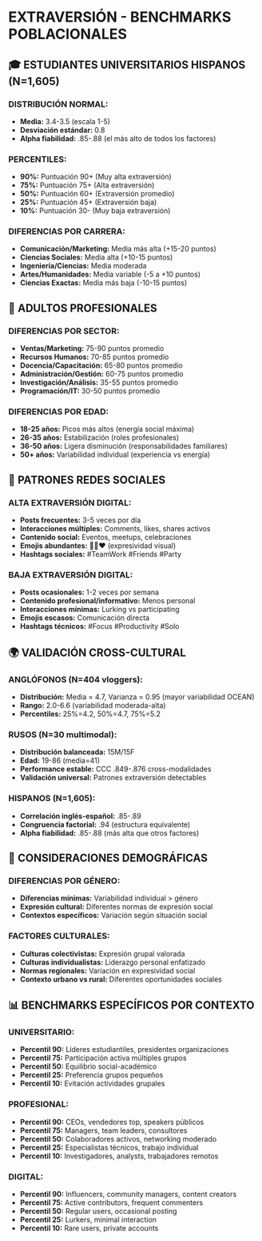 # EXTRAVERSIÓN - BENCHMARKS POBLACIONALES

## 🎓 ESTUDIANTES UNIVERSITARIOS HISPANOS (N=1,605)

### **DISTRIBUCIÓN NORMAL:**
- **Media:** 3.4-3.5 (escala 1-5)
- **Desviación estándar:** 0.8
- **Alpha fiabilidad:** .85-.88 (el más alto de todos los factores)

### **PERCENTILES:**
- **90%:** Puntuación 90+ (Muy alta extraversión)
- **75%:** Puntuación 75+ (Alta extraversión)
- **50%:** Puntuación 60+ (Extraversión promedio)
- **25%:** Puntuación 45+ (Extraversión baja)
- **10%:** Puntuación 30- (Muy baja extraversión)

### **DIFERENCIAS POR CARRERA:**
- **Comunicación/Marketing:** Media más alta (+15-20 puntos)
- **Ciencias Sociales:** Media alta (+10-15 puntos)
- **Ingeniería/Ciencias:** Media moderada
- **Artes/Humanidades:** Media variable (-5 a +10 puntos)
- **Ciencias Exactas:** Media más baja (-10-15 puntos)

## 💼 ADULTOS PROFESIONALES

### **DIFERENCIAS POR SECTOR:**
- **Ventas/Marketing:** 75-90 puntos promedio
- **Recursos Humanos:** 70-85 puntos promedio
- **Docencia/Capacitación:** 65-80 puntos promedio
- **Administración/Gestión:** 60-75 puntos promedio
- **Investigación/Análisis:** 35-55 puntos promedio
- **Programación/IT:** 30-50 puntos promedio

### **DIFERENCIAS POR EDAD:**
- **18-25 años:** Picos más altos (energía social máxima)
- **26-35 años:** Estabilización (roles profesionales)
- **36-50 años:** Ligera disminución (responsabilidades familiares)
- **50+ años:** Variabilidad individual (experiencia vs energía)

## 📱 PATRONES REDES SOCIALES

### **ALTA EXTRAVERSIÓN DIGITAL:**
- **Posts frecuentes:** 3-5 veces por día
- **Interacciones múltiples:** Comments, likes, shares activos
- **Contenido social:** Eventos, meetups, celebraciones
- **Emojis abundantes:** 🎉✨❤️ (expresividad visual)
- **Hashtags sociales:** #TeamWork #Friends #Party

### **BAJA EXTRAVERSIÓN DIGITAL:**
- **Posts ocasionales:** 1-2 veces por semana
- **Contenido profesional/informativo:** Menos personal
- **Interacciones mínimas:** Lurking vs participating
- **Emojis escasos:** Comunicación directa
- **Hashtags técnicos:** #Focus #Productivity #Solo

## 🌍 VALIDACIÓN CROSS-CULTURAL

### **ANGLÓFONOS (N=404 vloggers):**
- **Distribución:** Media = 4.7, Varianza = 0.95 (mayor variabilidad OCEAN)
- **Rango:** 2.0-6.6 (variabilidad moderada-alta)
- **Percentiles:** 25%=4.2, 50%=4.7, 75%=5.2

### **RUSOS (N=30 multimodal):**
- **Distribución balanceada:** 15M/15F
- **Edad:** 19-86 (media=41)
- **Performance estable:** CCC .849-.876 cross-modalidades
- **Validación universal:** Patrones extraversión detectables

### **HISPANOS (N=1,605):**
- **Correlación inglés-español:** .85-.89
- **Congruencia factorial:** .94 (estructura equivalente)
- **Alpha fiabilidad:** .85-.88 (más alta que otros factores)

## 🎯 CONSIDERACIONES DEMOGRÁFICAS

### **DIFERENCIAS POR GÉNERO:**
- **Diferencias mínimas:** Variabilidad individual > género
- **Expresión cultural:** Diferentes normas de expresión social
- **Contextos específicos:** Variación según situación social

### **FACTORES CULTURALES:**
- **Culturas colectivistas:** Expresión grupal valorada
- **Culturas individualistas:** Liderazgo personal enfatizado
- **Normas regionales:** Variación en expresividad social
- **Contexto urbano vs rural:** Diferentes oportunidades sociales

## 📊 BENCHMARKS ESPECÍFICOS POR CONTEXTO

### **UNIVERSITARIO:**
- **Percentil 90:** Líderes estudiantiles, presidentes organizaciones
- **Percentil 75:** Participación activa múltiples grupos
- **Percentil 50:** Equilibrio social-académico
- **Percentil 25:** Preferencia grupos pequeños
- **Percentil 10:** Evitación actividades grupales

### **PROFESIONAL:**
- **Percentil 90:** CEOs, vendedores top, speakers públicos
- **Percentil 75:** Managers, team leaders, consultores
- **Percentil 50:** Colaboradores activos, networking moderado
- **Percentil 25:** Especialistas técnicos, trabajo individual
- **Percentil 10:** Investigadores, analysts, trabajadores remotos

### **DIGITAL:**
- **Percentil 90:** Influencers, community managers, content creators
- **Percentil 75:** Active contributors, frequent commenters
- **Percentil 50:** Regular users, occasional posting
- **Percentil 25:** Lurkers, minimal interaction
- **Percentil 10:** Rare users, private accounts

